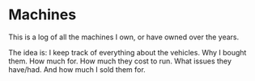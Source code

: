 # Machines

This is a log of all the machines I own, or have owned over the years.

The idea is: I keep track of everything about the vehicles. Why I bought them. How much for. How much they cost to run. What issues they have/had. And how much I sold them for.